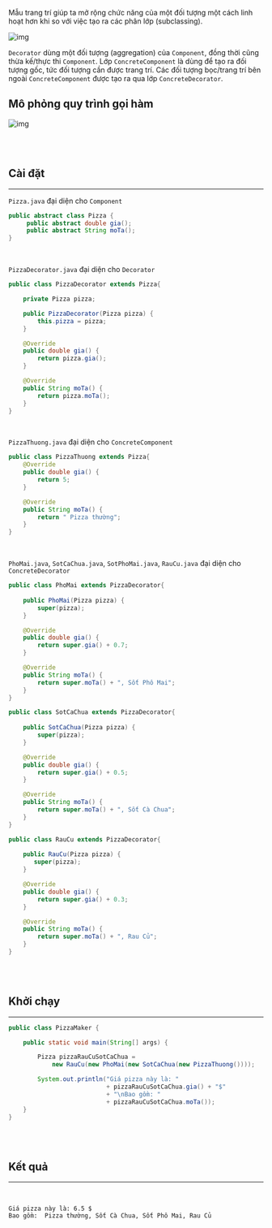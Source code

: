 Mẫu trang trí giúp ta mở rộng chức năng của một đối tượng một cách linh hoạt hơn khi so với việc tạo ra các phân lớp (subclassing).

![img](https://upload.wikimedia.org/wikipedia/commons/thumb/e/e9/Decorator_UML_class_diagram.svg/800px-Decorator_UML_class_diagram.svg.png)

`Decorator` dùng một đối tượng (aggregation) của `Component`, đồng thời cũng thừa kế/thực thi `Component`. Lớp `ConcreteComponent` là dùng để tạo ra đối tượng gốc, tức đối tượng cần được trang trí. Các đối tượng bọc/trang trí bên ngoài `ConcreteComponent` được tạo ra qua lớp `ConcreteDecorator`.

## Mô phỏng quy trình gọi hàm

![img](https://learning.oreilly.com/library/view/head-first-design/9781492077992/assets/f0107-01.png)

<br/><br/>

## Cài đặt

<hr>

`Pizza.java` đại diện cho `Component`

```java
public abstract class Pizza {
     public abstract double gia();
     public abstract String moTa();
}
```

<br/>

`PizzaDecorator.java` đại diện cho `Decorator`

```java
public class PizzaDecorator extends Pizza{

    private Pizza pizza;

    public PizzaDecorator(Pizza pizza) {
        this.pizza = pizza;
    }

    @Override
    public double gia() {
        return pizza.gia();
    }

    @Override
    public String moTa() {
        return pizza.moTa();
    }
}
```

<br/>

`PizzaThuong.java` đại diện cho `ConcreteComponent`

```java
public class PizzaThuong extends Pizza{
    @Override
    public double gia() {
        return 5;
    }

    @Override
    public String moTa() {
        return " Pizza thường";
    }
}
```

<br/>

`PhoMai.java`, `SotCaChua.java`, `SotPhoMai.java`, `RauCu.java` đại diện cho `ConcreteDecorator`

```java
public class PhoMai extends PizzaDecorator{
    
    public PhoMai(Pizza pizza) {
        super(pizza);
    }

    @Override
    public double gia() {
        return super.gia() + 0.7;
    }

    @Override
    public String moTa() {
        return super.moTa() + ", Sốt Phô Mai";
    }
}
```

```java
public class SotCaChua extends PizzaDecorator{
    
    public SotCaChua(Pizza pizza) {
        super(pizza);
    }

    @Override
    public double gia() {
        return super.gia() + 0.5;
    }

    @Override
    public String moTa() {
        return super.moTa() + ", Sốt Cà Chua";
    }
}
```

```java
public class RauCu extends PizzaDecorator{
    
    public RauCu(Pizza pizza) {
       super(pizza);
    }

    @Override
    public double gia() {
        return super.gia() + 0.3;
    }

    @Override
    public String moTa() {
        return super.moTa() + ", Rau Củ";
    }
}
```

<br/><br/>

## Khởi chạy

<hr>

```java
public class PizzaMaker {

    public static void main(String[] args) {

        Pizza pizzaRauCuSotCaChua = 
            new RauCu(new PhoMai(new SotCaChua(new PizzaThuong())));

        System.out.println("Giá pizza này là: "
                           + pizzaRauCuSotCaChua.gia() + "$"
                           + "\nBao gồm: " 
                           + pizzaRauCuSotCaChua.moTa());
    }
}
```

<br/>

<br/>

## Kết quả

<hr>

<br/>

```
Giá pizza này là: 6.5 $
Bao gồm:  Pizza thường, Sốt Cà Chua, Sốt Phô Mai, Rau Củ
```

